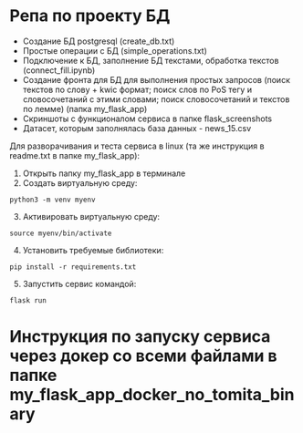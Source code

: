 # Репа по проекту БД 

- Создание БД postgresql (create_db.txt)
- Простые операции с БД (simple_operations.txt)
- Подключение к БД, заполнение БД текстами, обработка текстов (connect_fill.ipynb)
- Создание фронта для БД для выполнения простых запросов (поиск текстов по слову + kwic формат; поиск слов по PoS тегу и словосочетаний с этими словами; поиск словосочетаний и текстов по лемме) (папка my_flask_app)
- Скриншоты с функционалом сервиса в папке flask_screenshots
- Датасет, которым заполнялась база данных - news_15.csv

Для разворачивания и теста сервиса в linux (та же инструкция в readme.txt в папке my_flask_app):

1. Открыть папку my_flask_app в терминале
2. Создать виртуальную среду:
```
python3 -m venv myenv
```
3. Активировать виртуальную среду:
```
source myenv/bin/activate
```
4. Установить требуемые библиотеки:
```
pip install -r requirements.txt
```
5. Запустить сервис командой:
```
flask run
```
# Инструкция по запуску сервиса через докер со всеми файлами в папке my_flask_app_docker_no_tomita_binary
